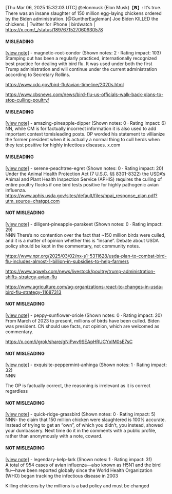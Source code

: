 [Thu Mar 06, 2025 15:32:03 UTC] @elonmusk (Elon Musk)【𝗕】: It’s true.  There was an insane slaughter of 150 million egg-laying chickens ordered by the Biden administration. [@GuntherEagleman] Joe Biden KlLLED the chickens. | Twitter for iPhone | birdwatch | https://x.com/_/status/1897671527060930578

#### MISLEADING

[[view note]](https://x.com/i/birdwatch/n/1897703401778999525) - magnetic-root-condor (Shown notes: 2 · Rating impact: 103)\
Stamping out has been a regularly practiced, internationally recognized best practice for dealing with bird flu. It was used under both the first Trump administration and will continue under the current administration according to Secretary Rollins.

https://www.cdc.gov/bird-flu/avian-timeline/2020s.html

https://www.cbsnews.com/news/bird-flu-us-officials-walk-back-plans-to-stop-culling-poultry/

#### MISLEADING

[[view note]](https://x.com/i/birdwatch/n/1897697528088318422) - amazing-pineapple-dipper (Shown notes: 0 · Rating impact: 6)\
NN, while CM is for factually incorrect information it is also used to add important context tomisleading posts. OP worded his statement to villianize the former president when it is actually a normal thing to cull herds when they test positive for highly infectious diseases.
x.com

#### MISLEADING

[[view note]](https://x.com/i/birdwatch/n/1897674214959956455) - serene-peachtree-egret (Shown notes: 0 · Rating impact: 20)\
Under the Animal Health Protection Act (7 U.S.C. §§ 8301-8322) the USDA’s Animal and Plant Health Inspection Service (APHIS) requires the culling of entire poultry flocks if one bird tests positive for highly pathogenic avian influenza. https://www.aphis.usda.gov/sites/default/files/hpai_response_plan.pdf?utm_source=chatgpt.com

#### NOT MISLEADING

[[view note]](https://x.com/i/birdwatch/n/1897766032615653578) - diligent-pineapple-parakeet (Shown notes: 0 · Rating impact: 29)\
NNN There’s no contention over the fact that ~150 million birds were culled, and it is a matter of opinion whether this is “insane”. Debate about USDA policy should be kept in the commentary, not community notes. 

https://www.npr.org/2025/03/02/nx-s1-5311628/usda-plan-to-combat-bird-flu-includes-almost-1-billion-in-subsidies-to-help-farmers

https://www.agweb.com/news/livestock/poultry/trump-administration-shifts-strategy-avian-flu

https://www.agriculture.com/ag-organizations-react-to-changes-in-usda-bird-flu-strategy-11687313

#### NOT MISLEADING

[[view note]](https://x.com/i/birdwatch/n/1897744082857861127) - peppy-sunflower-oriole (Shown notes: 0 · Rating impact: 20)\
From March of 2023 to present, millions of birds have been culled. Biden was president. CN should use facts, not opinion, which are welcomed as commentary.

https://x.com/i/grok/share/gNiPwv9SEApHRUCYxIM0sE7sC

#### NOT MISLEADING

[[view note]](https://x.com/i/birdwatch/n/1897678404490576142) - exquisite-peppermint-anhinga (Shown notes: 1 · Rating impact: 32)\
NNN

The OP is factually correct, the reasoning is irrelevant as it is correct regardless

#### NOT MISLEADING

[[view note]](https://x.com/i/birdwatch/n/1897694819205394553) - quick-ridge-grassbird (Shown notes: 0 · Rating impact: 5)\
NNN- the claim that 150 million chicken were slaughtered is 100% accurate. Instead of trying to get an “own”, of which you didn’t, you instead, showed your dumbassery. Next time do it in the comments with a public profile, rather than anonymously with a note, coward. 

#### NOT MISLEADING

[[view note]](https://x.com/i/birdwatch/n/1897721884600680630) - legendary-kelp-lark (Shown notes: 1 · Rating impact: 31)\
A total of 954 cases of avian influenza—also known as H5N1 and the bird flu—have been reported globally since the World Health Organization (WHO) began tracking the infectious disease in 2003

Killing chickens by the millions is a bad policy and must be changed 
